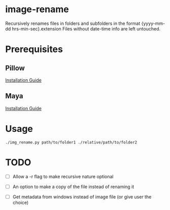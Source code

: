 # image-rename
  Recursively renames files in folders and subfolders in the format {yyyy-mm-dd hrs-min-sec}.extension
  Files without date-time info are left untouched.
  
# Prerequisites
  ## Pillow
  
  [Installation Guide](https://pillow.readthedocs.io/en/latest/installation.html)
  
  ## Maya

  [Installation Guide](https://github.com/timofurrer/maya#-installing-maya)

# Usage
  `./img_rename.py path/to/folder1 ./relative/path/to/folder2`

# TODO
  - [ ] Allow a -r flag to make recursive nature optional
  
  - [ ] An option to make a copy of the file instead of renaming it
  
  - [ ] Get metadata from windows instead of image file (or give user the choice)

